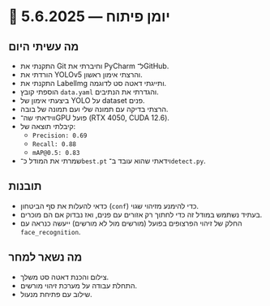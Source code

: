 # 🔧 יומן פיתוח — 5.6.2025

## מה עשיתי היום

- התקנתי את Git וחיברתי את PyCharm ל־GitHub.
- הורדתי את YOLOv5 והרצתי אימון ראשון.
- התקנתי את LabelImg ותייגתי דאטה סט לדוגמה.
- הוספתי קובץ `data.yaml` והגדרתי את הנתיבים.
- ביצעתי אימון של YOLO על dataset פנים.
- הרצתי בדיקה עם תמונה שלי ועם תמונה של בובה.
- ווידאתי שה־GPU פועל (RTX 4050, CUDA 12.6).
- קיבלתי תוצאה של:
  - `Precision: 0.69`
  - `Recall: 0.88`
  - `mAP@0.5: 0.83`
- שמרתי את המודל כ־`best.pt` וידאתי שהוא עובד ב־`detect.py`.

## תובנות

- כדאי להעלות את סף הביטחון (`conf`) כדי להימנע מזיהוי שגוי.
- בעתיד נשתמש במודל זה כדי לחתוך רק אזורים עם פנים, ואז נבדוק אם הם מוכרים.
- החלק של זיהוי הפרצופים בפועל (מורשים מול לא מורשים) ייעשה כנראה עם `face_recognition`.

## מה נשאר למחר

- צילום והכנת דאטה סט משלך.
- התחלת עבודה על מערכת זיהוי מורשים.
- שילוב עם פתיחת מנעול.
